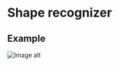 Shape recognizer
================

Example
-------
![Image alt](https://github.com/egor79k/Shape_recognizer/img/Shapes_example.png "Shapes")
